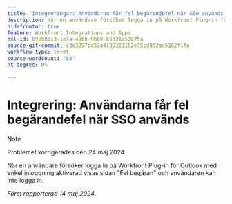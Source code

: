 ```yaml
---
title: 'Integreringar: Användarna får fel begärandefel när SSO används'
description: När en användare försöker logga in på Workfront Plug-in för Outlook med enkel inloggning aktiverad, visas sidan med felaktig begäran och användaren kan inte logga in.
hidefromtoc: true
feature: Workfront Integrations and Apps
exl-id: 89e082c3-1e7a-49bb-9b08-66d21e53075a
source-git-commit: c3e3297bd52a4189321102e75cd952ac5162f1fa
workflow-type: tm+mt
source-wordcount: '80'
ht-degree: 0%

---
```


# Integrering: Användarna får fel begärandefel när SSO används

>[!NOTE]
>
>Problemet korrigerades den 24 maj 2024.

När en användare försöker logga in på Workfront Plug-in för Outlook med enkel inloggning aktiverad visas sidan &quot;Fel begäran&quot; och användaren kan inte logga in.

_Först rapporterad 14 maj 2024._
